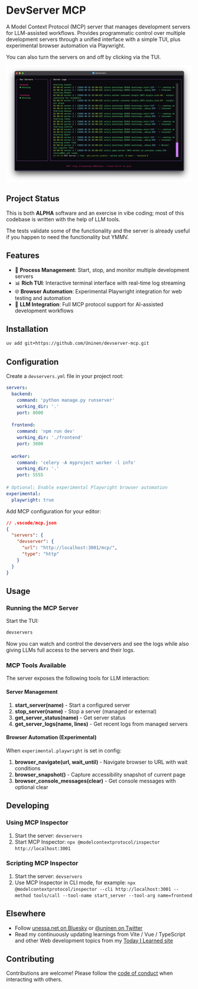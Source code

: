 # DevServer MCP

A Model Context Protocol (MCP) server that manages development servers for LLM-assisted workflows. Provides programmatic control over multiple development servers through a unified interface with a simple TUI, plus experimental browser automation via Playwright.

You can also turn the servers on and off by clicking via the TUI.

![Screenshot](./docs/screenshots/devservers_v0.1.png)

## Project Status

This is both **ALPHA** software and an exercise in vibe coding; most of this codebase is written with the help of LLM tools.

The tests validate some of the functionality and the server is already useful if you happen to need the functionality but YMMV.

## Features

- 🚀 **Process Management**: Start, stop, and monitor multiple development servers
- 📊 **Rich TUI**: Interactive terminal interface with real-time log streaming
- 🌐 **Browser Automation**: Experimental Playwright integration for web testing and automation
- 🔧 **LLM Integration**: Full MCP protocol support for AI-assisted development workflows

## Installation

```bash
uv add git+https://github.com/Uninen/devserver-mcp.git
```

## Configuration

Create a `devservers.yml` file in your project root:

```yaml
servers:
  backend:
    command: 'python manage.py runserver'
    working_dir: '.'
    port: 8000

  frontend:
    command: 'npm run dev'
    working_dir: './frontend'
    port: 3000

  worker:
    command: 'celery -A myproject worker -l info'
    working_dir: '.'
    port: 5555

# Optional: Enable experimental Playwright browser automation
experimental:
  playwright: true
```

Add MCP configuration for your editor:

```json
// .vscode/mcp.json
{
  "servers": {
    "devserver": {
      "url": "http://localhost:3001/mcp/",
      "type": "http"
    }
  }
}
```

## Usage

### Running the MCP Server

Start the TUI:

```bash
devservers
```

Now you can watch and control the devservers and see the logs while also giving LLMs full access to the servers and their logs.

### MCP Tools Available

The server exposes the following tools for LLM interaction:

#### Server Management

1. **start_server(name)** - Start a configured server
2. **stop_server(name)** - Stop a server (managed or external)
3. **get_server_status(name)** - Get server status
4. **get_server_logs(name, lines)** - Get recent logs from managed servers

#### Browser Automation (Experimental)

When `experimental.playwright` is set in config:

1. **browser_navigate(url, wait_until)** - Navigate browser to URL with wait conditions
2. **browser_snapshot()** - Capture accessibility snapshot of current page
3. **browser_console_messages(clear)** - Get console messages with optional clear

## Developing

### Using MCP Inspector

1. Start the server: `devservers`
2. Start MCP Inspector: `npx @modelcontextprotocol/inspector http://localhost:3001`

### Scripting MCP Inspector

1. Start the server: `devservers`
2. Use MCP Inspector in CLI mode, for example: `npx @modelcontextprotocol/inspector --cli http://localhost:3001 --method tools/call --tool-name start_server --tool-arg name=frontend`

## Elsewhere

- Follow [unessa.net on Bluesky](https://bsky.app/profile/uninen.net) or [@uninen on Twitter](https://twitter.com/uninen)
- Read my continuously updating learnings from Vite / Vue / TypeScript and other Web development topics from my [Today I Learned site](https://til.unessa.net/)

## Contributing

Contributions are welcome! Please follow the [code of conduct](./CODE_OF_CONDUCT.md) when interacting with others.
